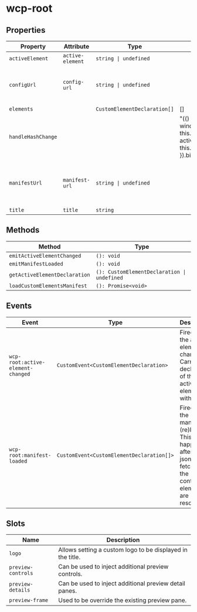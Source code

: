 # wcp-root

## Properties

| Property           | Attribute        | Type                         | Default                                          | Description                                      |
|--------------------|------------------|------------------------------|--------------------------------------------------|--------------------------------------------------|
| `activeElement`    | `active-element` | `string \| undefined`        |                                                  |                                                  |
| `configUrl`        | `config-url`     | `string \| undefined`        |                                                  | Allows to set a url to load a config file from.  |
| `elements`         |                  | `CustomElementDeclaration[]` | []                                               |                                                  |
| `handleHashChange` |                  |                              | "(() => {\n    const [, activeElement] = window.location.hash.split('#/');\n    this.activeElement = activeElement;\n    this.emitActiveElementChanged();\n  }).bind(this)" |                                                  |
| `manifestUrl`      | `manifest-url`   | `string \| undefined`        |                                                  | Defines the location of the custom element manifest file. |
| `title`            | `title`          | `string`                     |                                                  |                                                  |

## Methods

| Method                        | Type                                        |
|-------------------------------|---------------------------------------------|
| `emitActiveElementChanged`    | `(): void`                                  |
| `emitManifestLoaded`          | `(): void`                                  |
| `getActiveElementDeclaration` | `(): CustomElementDeclaration \| undefined` |
| `loadCustomElementsManifest`  | `(): Promise<void>`                         |

## Events

| Event                             | Type                                      | Description                                      |
|-----------------------------------|-------------------------------------------|--------------------------------------------------|
| `wcp-root:active-element-changed` | `CustomEvent<CustomElementDeclaration>`   | Fired when the active element changes. Carries the declaration of the new active element with it. |
| `wcp-root:manifest-loaded`        | `CustomEvent<CustomElementDeclaration[]>` | Fired when the manifest is (re)loaded. This happens after the json is fetched and the containing elements are resolved. |

## Slots

| Name               | Description                                      |
|--------------------|--------------------------------------------------|
| `logo`             | Allows setting a custom logo to be displayed in the title. |
| `preview-controls` | Can be used to inject additional preview controls. |
| `preview-details`  | Can be used to inject additional preview detail panes. |
| `preview-frame`    | Used to be override the existing preview pane.   |
